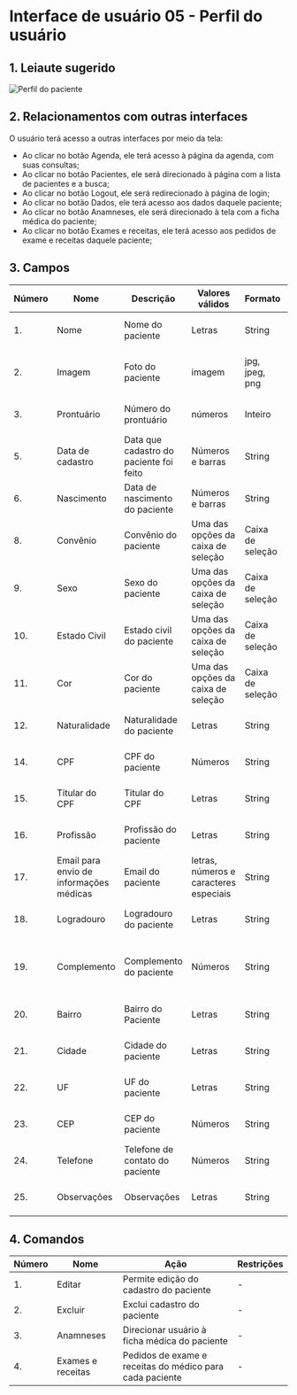 # Interface de usuário 05 - Perfil do usuário

## 1. Leiaute sugerido

![Perfil do paciente](https://user-images.githubusercontent.com/65324450/111715814-6f7b6700-8833-11eb-9b01-34029f3aa392.jpg)

## 2. Relacionamentos com outras interfaces

O usuário terá acesso a outras interfaces por meio da tela:
- Ao clicar no botão Agenda, ele terá acesso à página da agenda, com suas consultas;
- Ao clicar no botão Pacientes, ele será direcionado à página com a lista de pacientes e a busca;
- Ao clicar no botão Logout, ele será redirecionado à página de login;
- Ao clicar no botão Dados, ele terá acesso aos dados daquele paciente; 
- Ao clicar no botão Anamneses, ele será direcionado à tela com a ficha médica do paciente;
- Ao clicar no botão Exames e receitas, ele terá acesso aos pedidos de exame e receitas daquele paciente;

## 3. Campos

| **Número** | **Nome** | **Descrição** | **Valores válidos** | **Formato** | **Tipo** | **Restrições** |
| --- | --- | --- | --- | --- | --- | --- |
|1. |Nome|Nome do paciente|Letras|String|Caixa de texto|Não pode deixar vazio|
|2. |Imagem|Foto do paciente|imagem|jpg, jpeg, png|botão|Não permite upload de outros tipos de arquivo|
|3. |Prontuário|Número do prontuário|números|Inteiro|Caixa de texto|Número não pode se repetir|
|5. |Data de cadastro|Data que cadastro do paciente foi feito|Números e barras|String|Caixa de texto|Não pode deixar vazio|
|6. |Nascimento|Data de nascimento do paciente|Números e barras|String|Caixa de texto|Não pode deixar vazio|
|8. |Convênio|Convênio do paciente|Uma das opções da caixa de seleção|Caixa de seleção|Caixa de seleção|Alguma opção deve ser selecionada|
|9. |Sexo|Sexo do paciente|Uma das opções da caixa de seleção|Caixa de seleção|Caixa de seleção|Alguma opção deve ser selecionada|
|10. |Estado Civil|Estado civil do paciente|Uma das opções da caixa de seleção|Caixa de seleção|Caixa de seleção|Alguma opção deve ser selecionada|
|11. |Cor|Cor do paciente|Uma das opções da caixa de seleção|Caixa de seleção|Caixa de seleção|Alguma opção deve ser selecionada|
|12. |Naturalidade|Naturalidade do paciente|Letras|String|Caixa de texto|-|
|14. |CPF|CPF do paciente|Números|String|Caixa de texto|Não pode deixar vazio|
|15. |Titular do CPF|Titular do CPF|Letras|String|Caixa de texto|-|
|16. |Profissão|Profissão do paciente|Letras|String|Caixa de texto|-|
|17. |Email para envio de informações médicas|Email do paciente|letras, números e caracteres especiais|String|Caixa de texto|Não pode deixar vazio|
|18. |Logradouro|Logradouro do paciente|Letras|String|Caixa de texto|Não pode deixar vazio|
|19. |Complemento|Complemento do paciente|Números|String|Caixa de texto|Deve ser preenchido apenas se for apartamento|
|20. |Bairro|Bairro do Paciente|Letras|String|Caixa de texto|Não pode deixar vazio|
|21. |Cidade|Cidade do paciente|Letras|String|Caixa de texto|Não pode deixar vazio|
|22. |UF|UF do paciente|Letras|String|Caixa de texto|Não pode deixar vazio|
|23. |CEP|CEP do paciente|Números|String|Caixa de texto|Não pode deixar vazio|
|24. |Telefone|Telefone de contato do paciente|Números|String|Caixa de texto|Não pode deixar vazio|
|25. |Observações|Observações|Letras|String|Caixa de texto|-|

## 4. Comandos

| **Número** | **Nome** | **Ação** | **Restrições** |
| --- | --- | --- | --- |
|1. |Editar|Permite edição do cadastro do paciente|-|
|2. |Excluir|Exclui cadastro do paciente|-|
|3. |Anamneses| Direcionar usuário à ficha médica do paciente |-|
|4. |Exames e receitas| Pedidos de exame e receitas do médico para cada paciente |-|
